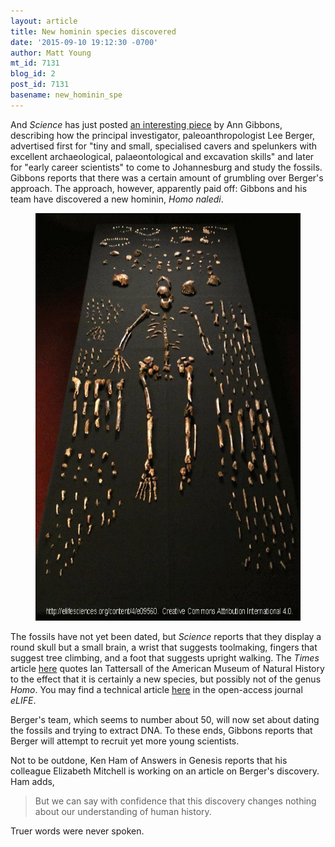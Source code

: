 ```yaml
---
layout: article
title: New hominin species discovered
date: '2015-09-10 19:12:30 -0700'
author: Matt Young
mt_id: 7131
blog_id: 2
post_id: 7131
basename: new_hominin_spe
---
```

And _Science_ has just posted [an interesting piece](http://news.sciencemag.org/archaeology/2015/09/new-human-species-discovered) by Ann Gibbons, describing how the principal investigator, paleoanthropologist Lee Berger, advertised first for "tiny and small, specialised cavers and spelunkers with excellent archaeological, palaeontological and excavation skills" and later for "early career scientists" to come to Johannesburg and study the fossils. Gibbons reports that there was a certain amount of grumbling over Berger's approach. The approach, however, apparently paid off: Gibbons and his team have discovered a new hominin, _Homo naledi_.


<figure>
<img src="/uploads/2015/Homo_naledi_600.jpg" alt="Homo_naledi_600.jpg" width="600" height="652" />
<figcaption markdown="span">
</figcaption>
</figure>


The fossils have not yet been dated, but _Science_ reports that they display a round skull but a small brain, a wrist that suggests toolmaking, fingers that suggest tree climbing, and a foot that suggests upright walking. The _Times_ article [here](http://www.nytimes.com/2015/09/11/science/south-africa-fossils-new-species-human-ancestor-homo-naledi.html) quotes Ian Tattersall of the American Museum of Natural History to the effect that it is certainly a new species, but possibly not of the genus _Homo_. You may find a technical article [here](http://elifesciences.org/content/4/e09560) in the open-access journal _eLIFE_.

Berger's team, which seems to number about 50, will now set about dating the fossils and trying to extract DNA. To these ends, Gibbons reports that Berger will attempt to recruit yet more young scientists.

Not to be outdone, Ken Ham of Answers in Genesis reports that his colleague Elizabeth Mitchell is working on an article on Berger's discovery. Ham adds,


> But we can say with confidence that this discovery changes nothing about our understanding of human history.


Truer words were never spoken.
